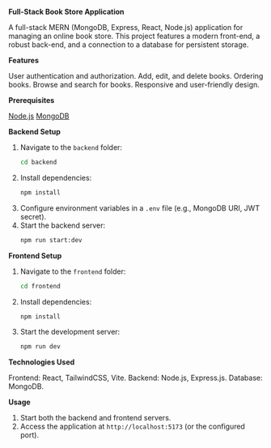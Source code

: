 **Full-Stack Book Store Application**

 A full-stack MERN (MongoDB, Express, React, Node.js) application for managing an online book store. This project features a modern front-end, a robust back-end, and a connection to a database for persistent storage.

**Features**

 User authentication and authorization.
 Add, edit, and delete books.
 Ordering books.
 Browse and search for books.
 Responsive and user-friendly design.

**Prerequisites**

[Node.js](https://nodejs.org/)
[MongoDB](https://www.mongodb.com/)

**Backend Setup**

1. Navigate to the `backend` folder:
    ```bash
    cd backend
    ```
2. Install dependencies:
    ```bash
    npm install
    ```
3. Configure environment variables in a `.env` file (e.g., MongoDB URI, JWT secret).
4. Start the backend server:
    ```bash
    npm run start:dev
    ```

**Frontend Setup**

1. Navigate to the `frontend` folder:
    ```bash
    cd frontend
    ```
2. Install dependencies:
    ```bash
    npm install
    ```
3. Start the development server:
    ```bash
    npm run dev
    ```

**Technologies Used**

Frontend: React, TailwindCSS, Vite.
Backend: Node.js, Express.js.
Database: MongoDB.

**Usage**

1. Start both the backend and frontend servers.
2. Access the application at `http://localhost:5173` (or the configured port).

